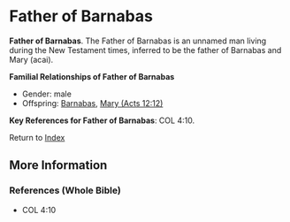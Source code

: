 # Father of Barnabas
**Father of Barnabas**. 
The Father of Barnabas is an unnamed man living during the New Testament times, inferred to be the father of Barnabas and Mary (acai). 




**Familial Relationships of Father of Barnabas**


* Gender: male
* Offspring: [Barnabas](Barnabas.md), [Mary (Acts 12:12)](Mary.5.md)




**Key References for Father of Barnabas**: 
COL 4:10. 






Return to [Index](00-Index.md)

## More Information

### References (Whole Bible)

* COL 4:10



